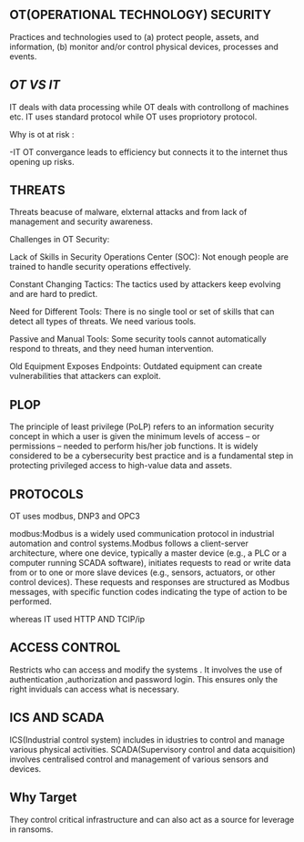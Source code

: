 **OT(OPERATIONAL TECHNOLOGY) SECURITY**
---

Practices and technologies used to (a) protect people, assets, and information, (b) monitor and/or control physical devices, processes and events.

***OT VS IT***
---

IT deals with data processing while OT deals with controllong of machines etc.
IT uses standard protocol while OT uses propriotory protocol.

Why is ot at risk :

-IT OT convergance leads to efficiency but connects it to the internet thus opening up risks.

**THREATS**
---

Threats beacuse of malware, elxternal attacks and from lack of management and security awareness.


Challenges in OT Security:

 Lack of Skills in Security Operations Center (SOC): Not enough people are trained to handle security operations effectively.

 Constant Changing Tactics: The tactics used by attackers keep evolving and are hard to predict.
 
 Need for Different Tools: There is no single tool or set of skills that can detect all types of threats. We need various tools.

 Passive and Manual Tools: Some security tools cannot automatically respond to threats, and they need human intervention.

 Old Equipment Exposes Endpoints: Outdated equipment can create vulnerabilities that attackers can exploit.
    
  **PLOP**
  ---
The principle of least privilege (PoLP) refers to an information security concept in which a user is given the minimum levels of access – or permissions – needed to perform his/her job functions. It is widely considered to be a cybersecurity best practice and is a fundamental step in protecting privileged access to high-value data and assets. 

 **PROTOCOLS**
 ---
 
 OT uses modbus, DNP3 and OPC3
 
 modbus:Modbus is a widely used communication protocol in industrial automation and control systems.Modbus follows a client-server architecture, where one device, typically a master device (e.g., a PLC or a computer running SCADA software), initiates requests to read or write data from or to one or more slave devices (e.g., sensors, actuators, or other control devices). These requests and responses are structured as Modbus messages, with specific function codes indicating the type of action to be performed.
 
 whereas IT used HTTP AND TCIP/ip
 
 **ACCESS CONTROL**
 ---
 Restricts who can access and modify the systems . It involves the use of authentication ,authorization and password login.
 This ensures only the right inviduals can access what is necessary.

 
 **ICS AND SCADA**
 ---
 ICS(Industrial control system) includes in idustries to control and manage various physical activities.
 SCADA(Supervisory control and data acquisition) involves centralised control and management of various sensors and devices.
 
 **Why Target**
 ---
 They control critical infrastructure and can also act as a source for leverage in ransoms.
 
 
